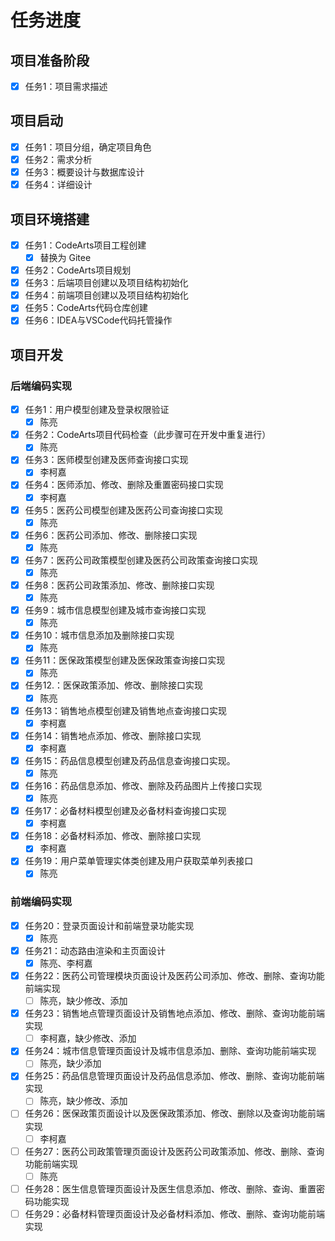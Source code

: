 # 任务进度

## 项目准备阶段

- [x] 任务1：项目需求描述

## 项目启动

- [x] 任务1：项目分组，确定项目角色
- [x] 任务2：需求分析
- [x] 任务3：概要设计与数据库设计
- [x] 任务4：详细设计

## 项目环境搭建

- [x] 任务1：CodeArts项目工程创建
  - [x] 替换为 Gitee
- [x] 任务2：CodeArts项目规划
- [x] 任务3：后端项目创建以及项目结构初始化
- [x] 任务4：前端项目创建以及项目结构初始化
- [x] 任务5：CodeArts代码仓库创建
- [x] 任务6：IDEA与VSCode代码托管操作

## 项目开发

### 后端编码实现

- [x] 任务1：用户模型创建及登录权限验证
  - [x] 陈亮
- [x] 任务2：CodeArts项目代码检查（此步骤可在开发中重复进行）
  - [x] 陈亮
- [x] 任务3：医师模型创建及医师查询接口实现
  - [x] 李柯嘉
- [x] 任务4：医师添加、修改、删除及重置密码接口实现
  - [x] 李柯嘉
- [x] 任务5：医药公司模型创建及医药公司查询接口实现
  - [x] 陈亮
- [x] 任务6：医药公司添加、修改、删除接口实现
  - [x] 陈亮
- [x] 任务7：医药公司政策模型创建及医药公司政策查询接口实现
  - [x] 陈亮
- [x] 任务8：医药公司政策添加、修改、删除接口实现
  - [x] 陈亮
- [x] 任务9：城市信息模型创建及城市查询接口实现
  - [x] 陈亮
- [x] 任务10：城市信息添加及删除接口实现
  - [x] 陈亮
- [x] 任务11：医保政策模型创建及医保政策查询接口实现
  - [x] 陈亮
- [x] 任务12.：医保政策添加、修改、删除接口实现
  - [x] 陈亮
- [x] 任务13：销售地点模型创建及销售地点查询接口实现
  - [x] 李柯嘉
- [x] 任务14：销售地点添加、修改、删除接口实现
  - [x] 李柯嘉
- [x] 任务15：药品信息模型创建及药品信息查询接口实现。
  - [x] 陈亮
- [x] 任务16：药品信息添加、修改、删除及药品图片上传接口实现
  - [x] 陈亮
- [x] 任务17：必备材料模型创建及必备材料查询接口实现
  - [x] 李柯嘉
- [x] 任务18：必备材料添加、修改、删除接口实现
  - [x] 李柯嘉
- [x] 任务19：用户菜单管理实体类创建及用户获取菜单列表接口
  - [x] 陈亮

### 前端编码实现

- [x] 任务20：登录页面设计和前端登录功能实现
  - [x] 陈亮
- [x] 任务21：动态路由渲染和主页面设计
  - [x] 陈亮、李柯嘉
- [x] 任务22：医药公司管理模块页面设计及医药公司添加、修改、删除、查询功能前端实现
  - [ ] 陈亮，缺少修改、添加
- [x] 任务23：销售地点管理页面设计及销售地点添加、修改、删除、查询功能前端实现
  - [ ] 李柯嘉，缺少修改、添加
- [x] 任务24：城市信息管理页面设计及城市信息添加、删除、查询功能前端实现
  - [ ] 陈亮，缺少添加
- [x] 任务25：药品信息管理页面设计及药品信息添加、修改、删除、查询功能前端实现
  - [ ] 陈亮，缺少修改、添加
- [ ] 任务26：医保政策页面设计以及医保政策添加、修改、删除以及查询功能前端实现
  - [ ] 李柯嘉
- [ ] 任务27：医药公司政策管理页面设计及医药公司政策添加、修改、删除、查询功能前端实现
  - [ ] 陈亮
- [ ] 任务28：医生信息管理页面设计及医生信息添加、修改、删除、查询、重置密码功能实现
- [ ] 任务29：必备材料管理页面设计及必备材料添加、修改、删除、查询功能前端实现